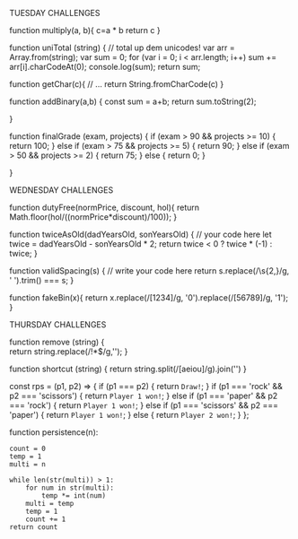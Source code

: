 TUESDAY CHALLENGES

function multiply(a, b){
  c=a * b
  return c
}

function uniTotal (string) {
// total up dem unicodes!
  var arr = Array.from(string);
  var sum = 0;
for (var i = 0; i < arr.length; i++)
sum += arr[i].charCodeAt(0); 
console.log(sum);
return sum; 


function getChar(c){
  // ...
  return String.fromCharCode(c)
}

function addBinary(a,b) {
  const sum = a+b;
  return sum.toString(2);

}

function finalGrade (exam, projects) {
  if (exam > 90 && projects >= 10) {
    return 100;
  } else if (exam > 75 && projects >= 5) {
    return 90;
  } else if (exam > 50 && projects >= 2) {
    return 75;
  } else {
    return 0;
  }
  
}

WEDNESDAY CHALLENGES

function dutyFree(normPrice, discount, hol){
  return Math.floor(hol/((normPrice*discount)/100));
}

function twiceAsOld(dadYearsOld, sonYearsOld) {
  // your code here
  let twice = dadYearsOld - sonYearsOld * 2;
return twice < 0 ? twice * (-1) : twice;
}

function validSpacing(s) {
  // write your code here
   return s.replace(/\s{2,}/g, ' ').trim() === s;
}

function fakeBin(x){
  return x.replace(/[1234]/g, '0').replace(/[56789]/g, '1');
}

THURSDAY CHALLENGES

function remove (string) {  
  return string.replace(/!*$/g,'');
}

function shortcut (string) {
  return string.split(/[aeiou]/g).join('')
}

const rps = (p1, p2) => {
  if (p1 === p2) {
    return `Draw!`;
  }
  if (p1 === 'rock' && p2 === 'scissors') {
    return `Player 1 won!`;
  } else if (p1 === 'paper' && p2 === 'rock') {
    return `Player 1 won!`;
  } else if (p1 === 'scissors' && p2 === 'paper') {
    return `Player 1 won!`;
  } else {
    return `Player 2 won!`;
  }
};

function persistence(n):

    count = 0
    temp = 1
    multi = n
    
    while len(str(multi)) > 1:
        for num in str(multi):
            temp *= int(num)
        multi = temp
        temp = 1
        count += 1
    return count
